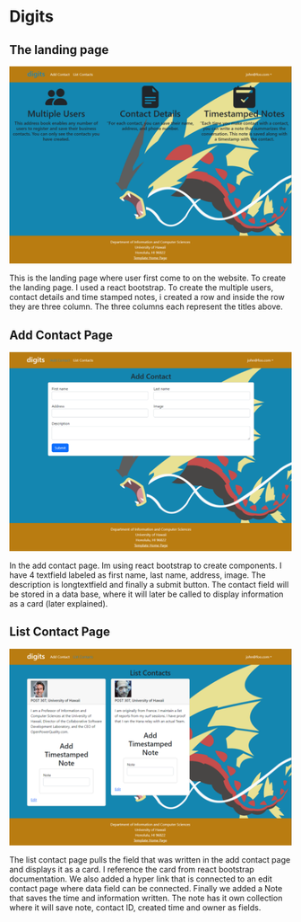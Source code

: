 # Digits 

## The landing page 
<img src="doc/landing.png">

This is the landing page where user first come to on the website. To create the landing page. I used a react bootstrap. To create the multiple users, contact details and time stamped notes, i created a row and inside the row they are three column. The three columns each represent the titles above. 

## Add Contact Page

<img src="doc/contact.png">

In the add contact page. Im using react bootstrap to create components. I have 4 textfield labeled as first name, last name, address, image. The description is longtextfield and finally a submit button. The contact field will be stored in a data base, where it will later be called to display information as a card (later explained).

## List Contact Page

<img src="doc/list.png">

The list contact page pulls the field that was written in the add contact page and displays it as a card. I reference the card from react bootstrap documentation. We also added a hyper link that is connected to an edit contact page where data field can be connected. Finally we added a Note that saves the time and information written. The note has it own collection where it will save note, contact ID, created time and owner as fields.



